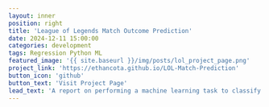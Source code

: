 ```yaml
---
layout: inner
position: right
title: 'League of Legends Match Outcome Prediction'
date: 2024-12-11 15:00:00
categories: development
tags: Regression Python ML
featured_image: '{{ site.baseurl }}/img/posts/lol_project_page.png'
project_link: 'https://ethancota.github.io/LOL-Match-Prediction'
button_icon: 'github'
button_text: 'Visit Project Page'
lead_text: 'A report on performing a machine learning task to classify the outcomes of professional video game matches'
---
```

